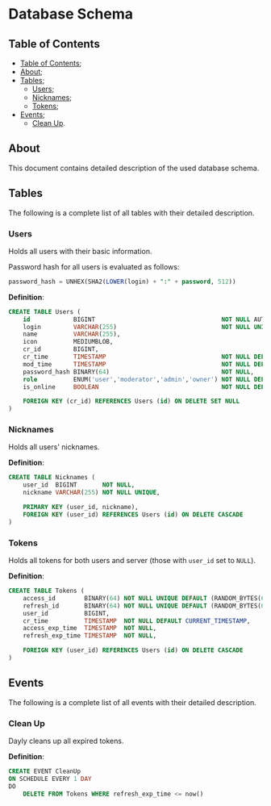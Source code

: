 # Database Schema

## Table of Contents

- [Table of Contents](#table-of-contents);
- [About](#about);
- [Tables](#tables);
  - [Users](#users);
  - [Nicknames](#nicknames);
  - [Tokens](#tokens);
- [Events](#events);
  - [Clean Up](#clean-up).

## About

This document contains detailed description of the used database schema.

## Tables

The following is a complete list of all tables with their detailed description.

### Users

Holds all users with their basic information.

Password hash for all users is evaluated as follows:

```sql
password_hash = UNHEX(SHA2(LOWER(login) + ":" + password, 512))
```

__Definition__:

```sql
CREATE TABLE Users (
    id            BIGINT                                   NOT NULL AUTO_INCREMENT PRIMARY KEY,
    login         VARCHAR(255)                             NOT NULL UNIQUE,
    name          VARCHAR(255),
    icon          MEDIUMBLOB,
    cr_id         BIGINT,
    cr_time       TIMESTAMP                                NOT NULL DEFAULT CURRENT_TIMESTAMP,
    mod_time      TIMESTAMP                                NOT NULL DEFAULT CURRENT_TIMESTAMP ON UPDATE CURRENT_TIMESTAMP,
    password_hash BINARY(64)                               NOT NULL,
    role          ENUM('user','moderator','admin','owner') NOT NULL DEFAULT 'user',
    is_online     BOOLEAN                                  NOT NULL DEFAULT FALSE,

    FOREIGN KEY (cr_id) REFERENCES Users (id) ON DELETE SET NULL
)
```

### Nicknames

Holds all users' nicknames.

__Definition__:

```sql
CREATE TABLE Nicknames (
    user_id  BIGINT       NOT NULL,
    nickname VARCHAR(255) NOT NULL UNIQUE,

    PRIMARY KEY (user_id, nickname),
    FOREIGN KEY (user_id) REFERENCES Users (id) ON DELETE CASCADE
)
```

### Tokens

Holds all tokens for both users and server (those with `user_id` set to `NULL`).

__Definition__:

```sql
CREATE TABLE Tokens (
    access_id        BINARY(64) NOT NULL UNIQUE DEFAULT (RANDOM_BYTES(64)),
    refresh_id       BINARY(64) NOT NULL UNIQUE DEFAULT (RANDOM_BYTES(64)),
    user_id          BIGINT,
    cr_time          TIMESTAMP  NOT NULL DEFAULT CURRENT_TIMESTAMP,
    access_exp_time  TIMESTAMP  NOT NULL,
    refresh_exp_time TIMESTAMP  NOT NULL,

    FOREIGN KEY (user_id) REFERENCES Users (id) ON DELETE CASCADE
)
```

## Events

The following is a complete list of all events with their detailed description.

### Clean Up

Dayly cleans up all expired tokens.

__Definition__:

```sql
CREATE EVENT CleanUp
ON SCHEDULE EVERY 1 DAY
DO
    DELETE FROM Tokens WHERE refresh_exp_time <= now()
```

